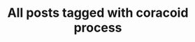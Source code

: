 ---
layout: tag
title: "All posts tagged with coracoid process"
permalink: /weblog/tags/coracoid-process/
taxonomy: coracoid process
---